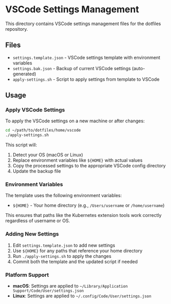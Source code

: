 # VSCode Settings Management

This directory contains VSCode settings management files for the dotfiles repository.

## Files

- `settings.template.json` - VSCode settings template with environment variables
- `settings.bak.json` - Backup of current VSCode settings (auto-generated)
- `apply-settings.sh` - Script to apply settings from template to VSCode

## Usage

### Apply VSCode Settings

To apply the VSCode settings on a new machine or after changes:

```bash
cd ~/path/to/dotfiles/home/vscode
./apply-settings.sh
```

This script will:

1. Detect your OS (macOS or Linux)
2. Replace environment variables like `${HOME}` with actual values
3. Copy the processed settings to the appropriate VSCode config directory
4. Update the backup file

### Environment Variables

The template uses the following environment variables:

- `${HOME}` - Your home directory (e.g., `/Users/username` or `/home/username`)

This ensures that paths like the Kubernetes extension tools work correctly regardless of username or OS.

### Adding New Settings

1. Edit `settings.template.json` to add new settings
2. Use `${HOME}` for any paths that reference your home directory
3. Run `./apply-settings.sh` to apply the changes
4. Commit both the template and the updated script if needed

### Platform Support

- **macOS**: Settings are applied to `~/Library/Application Support/Code/User/settings.json`
- **Linux**: Settings are applied to `~/.config/Code/User/settings.json`
